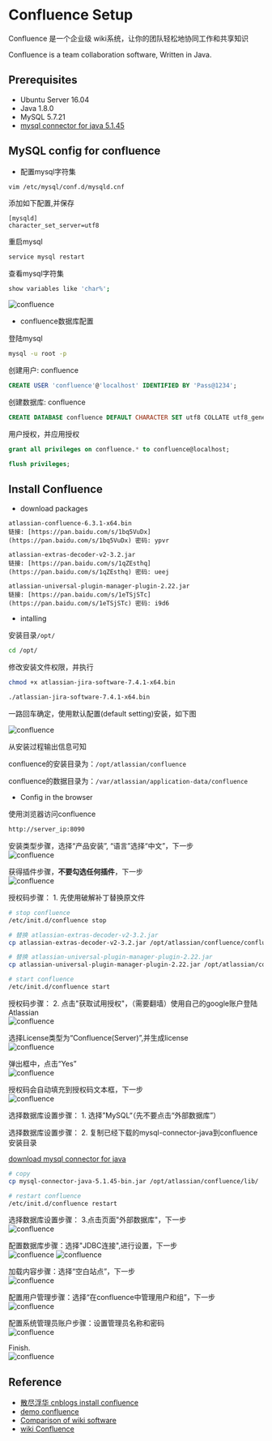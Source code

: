 # Confluence Setup

Confluence 是一个企业级 wiki系统，让你的团队轻松地协同工作和共享知识

Confluence is a team collaboration software, Written in Java.

## Prerequisites

- Ubuntu Server 16.04
- Java 1.8.0
- MySQL 5.7.21
- [mysql connector for java 5.1.45](https://dev.mysql.com/downloads/connector/j/)

## MySQL config for confluence

- 配置mysql字符集

```bash
vim /etc/mysql/conf.d/mysqld.cnf
```

添加如下配置,并保存

```plaintext
[mysqld]
character_set_server=utf8
```

重启mysql

```bash
service mysql restart
```

查看mysql字符集

```bash
show variables like 'char%';
```

![confluence](./images/confluence-setup/confluence-setup-01.png)

- confluence数据库配置

登陆mysql

```bash
mysql -u root -p
```

创建用户: confluence

```sql
CREATE USER 'confluence'@'localhost' IDENTIFIED BY 'Pass@1234';
```

创建数据库: confluence

```sql
CREATE DATABASE confluence DEFAULT CHARACTER SET utf8 COLLATE utf8_general_ci;
```

用户授权，并应用授权

```sql
grant all privileges on confluence.* to confluence@localhost;

flush privileges;
```

## Install Confluence

- download packages

```plaintext
atlassian-confluence-6.3.1-x64.bin
链接: [https://pan.baidu.com/s/1bq5VuDx](https://pan.baidu.com/s/1bq5VuDx) 密码: ypvr

atlassian-extras-decoder-v2-3.2.jar
链接: [https://pan.baidu.com/s/1qZEsthq](https://pan.baidu.com/s/1qZEsthq) 密码: ueej

atlassian-universal-plugin-manager-plugin-2.22.jar
链接: [https://pan.baidu.com/s/1eTSjSTc](https://pan.baidu.com/s/1eTSjSTc) 密码: i9d6
```

- intalling

安装目录```/opt/```

```bash
cd /opt/
```

修改安装文件权限，并执行

```bash
chmod +x atlassian-jira-software-7.4.1-x64.bin

./atlassian-jira-software-7.4.1-x64.bin
```

一路回车确定，使用默认配置(default setting)安装，如下图

![confluence](./images/confluence-setup/confluence-setup-02.png)

从安装过程输出信息可知

confluence的安装目录为：```/opt/atlassian/confluence```

confluence的数据目录为：```/var/atlassian/application-data/confluence```

- Config in the browser

使用浏览器访问confluence

```bash
http://server_ip:8090
```

安装类型步骤，选择“产品安装”, “语言”选择“中文”，下一步  
![confluence](./images/confluence-setup/confluence-setup-03.png)

获得插件步骤，**不要勾选任何插件**，下一步  
![confluence](./images/confluence-setup/confluence-setup-04.png)

授权码步骤： 1. 先使用破解补丁替换原文件

```bash
# stop confluence
/etc/init.d/confluence stop

# 替换 atlassian-extras-decoder-v2-3.2.jar
cp atlassian-extras-decoder-v2-3.2.jar /opt/atlassian/confluence/confluence/WEB-INF/lib/

# 替换 atlassian-universal-plugin-manager-plugin-2.22.jar
cp atlassian-universal-plugin-manager-plugin-2.22.jar /opt/atlassian/confluence/confluence/WEB-INF/atlassian-bundled-plugins/

# start confluence
/etc/init.d/confluence start
```

授权码步骤： 2. 点击"获取试用授权"，（需要翻墙）使用自己的google账户登陆Atlassian  
![confluence](./images/confluence-setup/confluence-setup-05.png)

选择License类型为“Confluence(Server)”,并生成license  
![confluence](./images/confluence-setup/confluence-setup-06.png)

弹出框中，点击“Yes”  
![confluence](./images/confluence-setup/confluence-setup-07.png)

授权码会自动填充到授权码文本框，下一步  
![confluence](./images/confluence-setup/confluence-setup-08.png)

选择数据库设置步骤： 1. 选择”MySQL“（先不要点击“外部数据库”）

选择数据库设置步骤： 2. 复制已经下载的mysql-connector-java到confluence安装目录

[download mysql connector for java](https://dev.mysql.com/downloads/connector/j/)

```bash
# copy
cp mysql-connector-java-5.1.45-bin.jar /opt/atlassian/confluence/lib/

# restart confluence
/etc/init.d/confluence restart
```

选择数据库设置步骤： 3.点击页面"外部数据库"，下一步  
![confluence](./images/confluence-setup/confluence-setup-09.png)

配置数据库步骤：选择"JDBC连接",进行设置，下一步  
![confluence](./images/confluence-setup/confluence-setup-10.png)
![confluence](./images/confluence-setup/confluence-setup-11.png)

加载内容步骤：选择“空白站点”，下一步  
![confluence](./images/confluence-setup/confluence-setup-12.png)

配置用户管理步骤：选择“在confluence中管理用户和组”，下一步  
![confluence](./images/confluence-setup/confluence-setup-13.png)

配置系统管理员账户步骤：设置管理员名称和密码  
![confluence](./images/confluence-setup/confluence-setup-14.png)

Finish.  
![confluence](./images/confluence-setup/confluence-setup-15.png)

## Reference

- [散尽浮华 cnblogs install confluence](https://www.cnblogs.com/kevingrace/p/7607442.html)
- [demo confluence](http://www.confluence.cn)
- [Comparison of wiki software](https://en.wikipedia.org/wiki/Comparison_of_wiki_software)
- [wiki Confluence](https://en.wikipedia.org/wiki/Confluence_(software))
